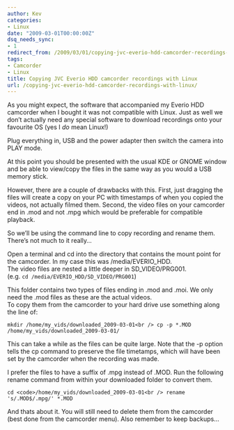 ```yaml
---
author: Kev
categories:
- Linux
date: "2009-03-01T00:00:00Z"
dsq_needs_sync:
- 1
redirect_from: /2009/03/01/copying-jvc-everio-hdd-camcorder-recordings-with-linux/
tags:
- Camcorder
- Linux
title: Copying JVC Everio HDD camcorder recordings with Linux
url: /copying-jvc-everio-hdd-camcorder-recordings-with-linux/
---
```

As you might expect, the software that accompanied my Everio HDD camcorder when I bought it was not compatible with Linux. Just as well we don&#8217;t actually need any special software to download recordings onto your favourite OS (yes I *do* mean Linux!)

Plug everything in, USB and the power adapter then switch the camera into PLAY mode.

At this point you should be presented with the usual KDE or GNOME window and be able to view/copy the files in the same way as you would a USB memory stick.

However, there are a couple of drawbacks with this. First, just dragging the files will create a copy on your PC with timestamps of when you copied the videos, not actually filmed them. Second, the video files on your camcorder end in .mod and not .mpg which would be preferable for compatible playback.

So we&#8217;ll be using the command line to copy recording and rename them. There&#8217;s not much to it really&#8230;<!--more-->

Open a terminal and cd into the directory that contains the mount point for the camcorder. In my case this was /media/EVERIO_HDD.  
The video files are nested a little deeper in SD_VIDEO/PRG001.  
(e.g. `cd /media/EVERIO_HDD/SD_VIDEO/PRG001`)

This folder contains two types of files ending in .mod and .moi. We only need the .mod files as these are the actual videos.  
To copy them from the camcorder to your hard drive use something along the line of:

`mkdir /home/my_vids/downloaded_2009-03-01<br />
cp -p *.MOD /home/my_vids/downloaded_2009-03-01/`

This can take a while as the files can be quite large. Note that the -p option tells the cp command to preserve the file timetamps, which will have been set by the camcorder when the recording was made.

I prefer the files to have a suffix of .mpg instead of .MOD. Run the following rename command from within your downloaded folder to convert them.

`cd <code>/home/my_vids/downloaded_2009-03-01<br />
rename 's/.MOD$/.mpg/' *.MOD`

And thats about it. You will still need to delete them from the camcorder (best done from the camcorder menu). Also remember to keep backups...